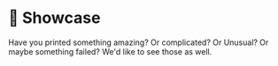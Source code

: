 # 🥳 Showcase
Have you printed something amazing? Or complicated? Or Unusual? Or maybe something failed? We'd like to see those as well.


